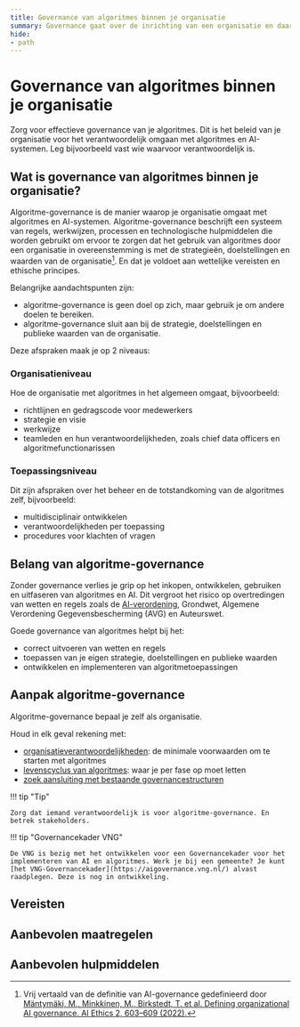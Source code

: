 ```yaml
---
title: Governance van algoritmes binnen je organisatie
summary: Governance gaat over de inrichting van een organisatie en daar bijbehorende processen en verantwoordelijkheden.
hide:
- path
---
```


# Governance van algoritmes binnen je organisatie
Zorg voor effectieve governance van je algoritmes. Dit is het beleid van je organisatie voor het verantwoordelijk omgaan met algoritmes en AI-systemen. Leg bijvoorbeeld vast wie waarvoor verantwoordelijk is.

## Wat is governance van algoritmes binnen je organisatie?
Algoritme-governance is de manier waarop je organisatie omgaat met algoritmes en AI-systemen. Algoritme-governance beschrijft een systeem van regels, werkwijzen, processen en technologische hulpmiddelen die worden gebruikt om ervoor te zorgen dat het gebruik van algoritmes door een organisatie in overeenstemming is met de strategieën, doelstellingen en waarden van de organisatie[^1]. En dat je voldoet aan wettelijke vereisten en ethische principes.

[^1]: Vrij vertaald van de definitie van AI-governance gedefinieerd door [Mäntymäki, M., Minkkinen, M., Birkstedt, T. et al. Defining organizational AI governance. AI Ethics 2, 603–609 (2022).](https://link.springer.com/article/10.1007/s43681-022-00143-x)

Belangrijke aandachtspunten zijn:

- algoritme-governance is geen doel op zich, maar gebruik je om andere doelen te bereiken.
- algoritme-governance sluit aan bij de strategie, doelstellingen en publieke waarden van de organisatie.

Deze afspraken maak je op 2 niveaus:

### Organisatieniveau
Hoe de organisatie met algoritmes in het algemeen omgaat, bijvoorbeeld:

- richtlijnen en gedragscode voor medewerkers
- strategie en visie
- werkwijze
- teamleden en hun verantwoordelijkheden, zoals chief data officers en algoritmefunctionarissen

### Toepassingsniveau
Dit zijn afspraken over het beheer en de totstandkoming van de algoritmes zelf, bijvoorbeeld:

- multidisciplinair ontwikkelen
- verantwoordelijkheden per toepassing
- procedures voor klachten of vragen

## Belang van algoritme-governance
Zonder governance verlies je grip op het inkopen, ontwikkelen, gebruiken en uitfaseren van algoritmes en AI. Dit vergroot het risico op overtredingen van wetten en regels zoals de [AI-verordening](../voldoen-aan-wetten-en-regels/ai-verordening.md), Grondwet, Algemene Verordening Gegevensbescherming (AVG) en Auteurswet.

Goede governance van algoritmes helpt bij het:

- correct uitvoeren van wetten en regels
- toepassen van je eigen strategie, doelstellingen en publieke waarden
- ontwikkelen en implementeren van algoritmetoepassingen

## Aanpak algoritme-governance
Algoritme-governance bepaal je zelf als organisatie.

Houd in elk geval rekening met:

- [organisatieverantwoordelijkheden](../levenscyclus/organisatieverantwoordelijkheden.md): de minimale voorwaarden om te starten met algoritmes
- [levenscyclus van algoritmes](../levenscyclus/index.md): waar je per fase op moet letten
- [zoek aansluiting met bestaande governancestructuren](../voldoen-aan-wetten-en-regels/maatregelen/0-org-05-bestaande-governance.md)

!!! tip "Tip"

    Zorg dat iemand verantwoordelijk is voor algoritme-governance. En betrek stakeholders.

!!! tip "Governancekader VNG"

    De VNG is bezig met het ontwikkelen voor een Governancekader voor het implementeren van AI en algoritmes. Werk je bij een gemeente? Je kunt [het VNG-Governancekader](https://aigovernance.vng.nl/) alvast raadplegen. Deze is nog in ontwikkeling.

## Vereisten

<!-- list_vereisten onderwerp/governance no-search no-onderwerp no-rol no-levenscyclus -->

## Aanbevolen maatregelen

<!-- list_maatregelen onderwerp/governance no-levenscyclus no-search no-onderwerp no-rol -->

## Aanbevolen hulpmiddelen

<!-- list_hulpmiddelen onderwerp/governance no-levenscyclus no-search no-onderwerp no-rol no-id -->
